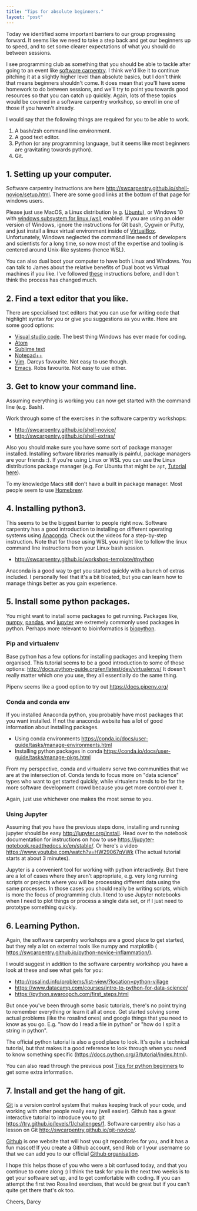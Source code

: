 ```yaml
---
title: "Tips for absolute beginners."
layout: "post"
---
```


Today we identified some important barriers to our group progressing forward.
It seems like we need to take a step back and get our beginners up to speed,
and to set some clearer expectations of what you should do between sessions.

I see programming club as something that you should be able to tackle after going to an
event like [software carpentry](http://swcarpentry.github.io).
I think we'd like it to continue pitching it at a slightly higher level than absolute basics,
but I don't think that means beginners shouldn't come.
It does mean that you'll have some homework to do between sessions,
and we'll try to point you towards good resources so that you can catch up quickly.
Again, lots of these topics would be covered in a software carpentry workshop, so enroll in one of those if you haven't already.


I would say that the following things are required for you to be able to work.

1. A bash/zsh command line environment.
2. A good text editor.
3. Python (or any programming language, but it seems like most beginners are gravitating towards python).
4. Git.


## 1. Setting up your computer.

Software carpentry instructions are here <http://swcarpentry.github.io/shell-novice/setup.html>.
There are some good links at the bottom of that page for windows users.

Please just use MacOS, a Linux distribution (e.g. [Ubuntu](https://www.ubuntu.com/)), or Windows 10 with [windows subsystem for linux (wsl)](https://docs.microsoft.com/en-us/windows/wsl/install-win10) enabled.
If you are using an older version of Windows, ignore the instructions for Git bash, Cygwin or Putty, and just install a linux virtual environment inside of [VirtualBox](https://www.virtualbox.org/wiki/Downloads).
Unfortunately, Windows neglected the command line needs of developers and scientists for a long time, so now most of the expertise and tooling is centered around Unix-like systems (hence WSL).

You can also dual boot your computer to have both Linux and Windows.
You can talk to James about the relative benefits of Dual boot vs Virtual machines if you like.
I've followed [these](https://www.howtogeek.com/214571/how-to-dual-boot-linux-on-your-pc/) instructions before, and I don't think the process has changed much.


## 2. Find a text editor that you like.

There are specialised text editors that you can use for writing code that highlight syntax for you or give you suggestions as you write.
Here are some good options:

- [Visual studio code](https://code.visualstudio.com/). The best thing Windows has ever made for coding.
- [Atom](https://atom.io/)
- [Sublime text](https://www.sublimetext.com/)
- [Notepad++](https://notepad-plus-plus.org)
- [Vim](https://www.vim.org/). Darcys favourite. Not easy to use though.
- [Emacs](https://www.gnu.org/software/emacs/). Robs favourite. Not easy to use either.


## 3. Get to know your command line.

Assuming everything is working you can now get started with the command line (e.g. Bash).

Work through some of the exercises in the software carpentry workshops:

- <http://swcarpentry.github.io/shell-novice/>
- <http://swcarpentry.github.io/shell-extras/>


Also you should make sure you have some sort of package manager installed.
Installing software libraries manually is painful, package managers are your friends :).
If you're using Linux or WSL you can use the Linux distributions package manager
(e.g. For Ubuntu that might be `apt`, [Tutorial here](https://itsfoss.com/apt-get-linux-guide/)).

To my knowledge Macs still don't have a built in package manager.
Most people seem to use [Homebrew](https://brew.sh/).

## 4. Installing python3.

This seems to be the biggest barrier to people right now.
Software carpentry has a good introduction to installing on different operating systems using [Anaconda](https://www.anaconda.com/what-is-anaconda/).
Check out the videos for a step-by-step instruction.
Note that for those using WSL you might like to follow the linux command line instructions from your Linux bash session.

- <http://swcarpentry.github.io/workshop-template/#python>

Anaconda is a good way to get you started quickly with a bunch of extras included.
I personally feel that it's a bit bloated, but you can learn how to manage things better as you gain experience.


## 5. Install some python packages.

You might want to install some packages to get running.
Packages like, [numpy](http://www.numpy.org/), [pandas](http://pandas.pydata.org/), and [jupyter](http://jupyter.org/) are extremely commonly used packages in python.
Perhaps more relevant to bioinformatics is [biopython](https://biopython.org/).

### Pip and virtualenv

Base python has a few options for installing packages and keeping them organised.
This tutorial seems to be a good introduction to some of those options: http://docs.python-guide.org/en/latest/dev/virtualenvs/
It doesn't really matter which one you use, they all essentially do the same thing.

Pipenv seems like a good option to try out <https://docs.pipenv.org/>


### Conda and conda env

If you installed Anaconda python, you probably have most packages that you want installed.
If not the anaconda website has a lot of good information about installing packages.

- Using conda environments <https://conda.io/docs/user-guide/tasks/manage-environments.html>
- Installing python packages in conda <https://conda.io/docs/user-guide/tasks/manage-pkgs.html>


From my perspective, conda and virtualenv serve two communities that we are at the intersection of.
Conda tends to focus more on "data science" types who want to get started quickly,
while virtualenv tends to be for the more software development crowd because you get more control over it.

Again, just use whichever one makes the most sense to you.


### Using Jupyter

Assuming that you have the previous steps done, installing and running jupyter should be easy
<http://jupyter.org/install>.
Head over to the notebook documentation for instructions on how to use <https://jupyter-notebook.readthedocs.io/en/stable/>.
Or here's a video <https://www.youtube.com/watch?v=HW29067qVWk> (The actual tutorial starts at about 3 minutes).

Jupyter is a convenient tool for working with python interactively.
But there are a lot of cases where they aren't appropriate, e.g. very long running scripts or projects where you will be processing different data using the same processes.
In those cases you should really be writing scripts, which is more the focus of programming club.
I tend to use Jupyter notebooks when I need to plot things or process a single data set, or if I just need to prototype something quickly.



## 6. Learning Python.

Again, the software carpentry workshops are a good place to get started, but they rely a lot on external tools like numpy and matplotlib (
<https://swcarpentry.github.io/python-novice-inflammation/>).

I would suggest in addition to the software carpentry workshop you have a look at these and see what gels for you:

- <http://rosalind.info/problems/list-view/?location=python-village>
- <https://www.datacamp.com/courses/intro-to-python-for-data-science/>
- <https://python.swaroopch.com/first_steps.html>

But once you've been through some basic tutorials, there's no point trying to remember everything or learn it all at once.
Get started solving some actual problems (like the rosalind ones) and google things that you need to know as you go.
E.g. "how do I read a file in python" or "how do I split a string in python".

The official python tutorial is also a good place to look.
It's quite a technical tutorial, but that makes it a good reference to look through when you need to know something specific (https://docs.python.org/3/tutorial/index.html).

You can also read through the previous post [Tips for python beginners](https://ccdm-programming-club.github.io/2018/05/25/tips-for-python-beginners.html) to get some extra information.


## 7. Install and get the hang of git.

[Git](https://git-scm.com/) is a version control system that makes keeping track of your code, and working with other people really easy (well easier).
Github has a great interactive tutorial to introduce you to git <https://try.github.io/levels/1/challenges/1>.
Software carpentry also has a lesson on Git <http://swcarpentry.github.io/git-novice/>.

[Github](https://github.com/) is one website that will host you git repositories for you, and it has a fun mascot!
If you create a Github account, send Rob or I your username so that we can add you to our official [Github organisation](https://github.com/orgs/CCDM-Programming-Club).



I hope this helps those of you who were a bit confused today, and that you continue to come along :)
I think the task for you in the next two weeks is to get your software set up, and to get comfortable with coding.
If you can attempt the first two Rosalind exercises, that would be great but if you can't quite get there that's ok too.

Cheers, Darcy
